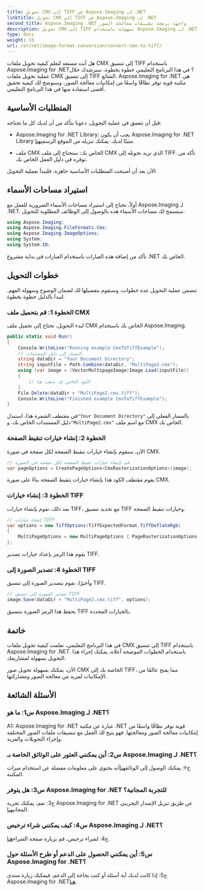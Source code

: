 ```yaml
---
title: تحويل CMX إلى TIFF في Aspose.Imaging لـ .NET
linktitle: تحويل CMX إلى TIFF في Aspose.Imaging لـ .NET
second_title: Aspose.Imaging .NET واجهة برمجة تطبيقات معالجة الصور
description: تحويل CMX إلى TIFF بسهولة باستخدام Aspose.Imaging لـ .NET. دليل خطوة بخطوة لتحويل صورك بسلاسة.
type: docs
weight: 15
url: /ar/net/image-format-conversion/convert-cmx-to-tiff/
---
```

هل أنت مستعد لتعلم كيفية تحويل ملفات CMX إلى تنسيق TIFF باستخدام Aspose.Imaging for .NET؟ في هذا البرنامج التعليمي خطوة بخطوة، سنرشدك خلال عملية تحويل ملفات CMX إلى تنسيق TIFF الشائع. Aspose.Imaging for .NET هي مكتبة قوية توفر نطاقًا واسعًا من إمكانيات معالجة الصور، وسنوضح لك كيفية تحقيق أقصى استفادة منها في هذا البرنامج التعليمي.

## المتطلبات الأساسية

قبل أن نتعمق في عملية التحويل، دعونا نتأكد من أن لديك كل ما تحتاجه:

-  Aspose.Imaging for .NET Library: يجب أن يكون Aspose.Imaging for .NET Library مثبتًا لديك. يمكنك تنزيله من الموقع الرسمي[هنا](https://releases.aspose.com/imaging/net/).

- ملف CMX الخاص بك: ستحتاج إلى ملف CMX الذي تريد تحويله إلى TIFF. تأكد من توفره في دليل العمل الخاص بك.

الآن بعد أن أصبحت المتطلبات الأساسية جاهزة، فلنبدأ بعملية التحويل.

## استيراد مساحات الأسماء

أولاً، تحتاج إلى استيراد مساحات الأسماء الضرورية للعمل مع Aspose.Imaging لـ .NET. ستسمح لك مساحات الأسماء هذه بالوصول إلى الوظائف المطلوبة للتحويل.

```csharp
using Aspose.Imaging;
using Aspose.Imaging.FileFormats.Cmx;
using Aspose.Imaging.ImageOptions;
using System;
using System.IO;
```

تأكد من إضافة هذه العبارات باستخدام العبارات في بداية مشروع .NET الخاص بك.

## خطوات التحويل

تتضمن عملية التحويل عدة خطوات، وسنقوم بتفصيلها لك لضمان الوضوح وسهولة الفهم. لنبدأ بالدليل خطوة بخطوة.

### الخطوة 1: قم بتحميل ملف CMX

لبدء التحويل، تحتاج إلى تحميل ملف CMX الخاص بك باستخدام Aspose.Imaging.

```csharp
public static void Run()
{
    Console.WriteLine("Running example CmxToTiffExample");
    // المسار إلى دليل المستندات.
    string dataDir = "Your Document Directory";
    string inputFile = Path.Combine(dataDir, "MultiPage2.cmx");
    using (var image = (VectorMultipageImage)Image.Load(inputFile))
    {
        // الكود الخاص بك يذهب هنا
    }
    File.Delete(dataDir + "MultiPage2.cmx.tiff");
    Console.WriteLine("Finished example CmxToTiffExample");
}
```

 في مقتطف الشفرة هذا، استبدل`"Your Document Directory"` بالمسار الفعلي إلى دليل المستندات الخاص بك، و`"MultiPage2.cmx"` مع اسم ملف CMX الخاص بك.

### الخطوة 2: إنشاء خيارات تنقيط الصفحة

الآن، سنقوم بإنشاء خيارات تنقيط الصفحة لكل صفحة في صورة CMX.

```csharp
// قم بإنشاء خيارات تنقيط الصفحة لكل صفحة في الصورة
var pageOptions = CreatePageOptions<CmxRasterizationOptions>(image);
```

يقوم مقتطف الكود هذا بإنشاء خيارات تنقيط الصفحة بناءً على صورة CMX.

### الخطوة 3: إنشاء خيارات TIFF

بعد ذلك، نقوم بإنشاء خيارات TIFF، مع تحديد تنسيق TIFF وخيارات تنقيط الصفحة.

```csharp
// إنشاء خيارات TIFF
var options = new TiffOptions(TiffExpectedFormat.TiffDeflateRgb)
{
    MultiPageOptions = new MultiPageOptions { PageRasterizationOptions = pageOptions }
};
```

يقوم هذا الرمز بإعداد خيارات تصدير TIFF.

### الخطوة 4: تصدير الصورة إلى TIFF

وأخيرًا، نقوم بتصدير الصورة إلى تنسيق TIFF.

```csharp
// تصدير الصورة إلى تنسيق TIFF
image.Save(dataDir + "MultiPage2.cmx.tiff", options);
```

يحفظ هذا الرمز الصورة بتنسيق TIFF بالخيارات المحددة.

## خاتمة

في هذا البرنامج التعليمي، تعلمت كيفية تحويل ملفات CMX إلى تنسيق TIFF باستخدام Aspose.Imaging for .NET. باستخدام الخطوات الموضحة أعلاه، يمكنك إجراء هذا التحويل بسهولة لمشاريعك.

الآن، يمكنك بسهولة تحويل صور CMX الخاصة بك إلى TIFF، مما يفتح عالمًا من الإمكانيات لمزيد من معالجة الصور ومشاركتها.

## الأسئلة الشائعة

### س1: ما هو Aspose.Imaging لـ .NET؟

A1: Aspose.Imaging for .NET عبارة عن مكتبة .NET قوية توفر نطاقًا واسعًا من إمكانيات معالجة الصور ومعالجتها. فهو يتيح لك العمل مع تنسيقات ملفات الصور المختلفة وإجراء التحويلات والمزيد.

### س2: أين يمكنني العثور على الوثائق الخاصة بـ Aspose.Imaging لـ .NET؟

 ج٢: يمكنك الوصول إلى الوثائق[هنا](https://reference.aspose.com/imaging/net/)أنه يحتوي على معلومات مفصلة عن استخدام ميزات المكتبة.

### س3: هل يتوفر Aspose.Imaging for .NET للتجربة المجانية؟

 ج3: نعم، يمكنك تجربة Aspose.Imaging for .NET عن طريق تنزيل الإصدار التجريبي المجاني[هنا](https://releases.aspose.com/).

### س4: كيف يمكنني شراء ترخيص Aspose.Imaging لـ .NET؟

 ج4: لشراء ترخيص، قم بزيارة صفحة الشراء[هنا](https://purchase.aspose.com/buy).

### س5: أين يمكنني الحصول على الدعم أو طرح الأسئلة حول Aspose.Imaging for .NET؟

 ج5: إذا كانت لديك أية أسئلة أو كنت بحاجة إلى الدعم، فيمكنك زيارة منتدى Aspose.Imaging for .NET[هنا](https://forum.aspose.com/).